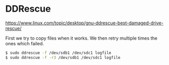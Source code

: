 # DDRescue

https://www.linux.com/topic/desktop/gnu-ddrescue-best-damaged-drive-rescue/

First we try to copy files when it works.
We then retry multiple times the ones which failed.

```bash
$ sudo ddrescue -f /dev/sdb1 /dev/sdc1 logfile
$ sudo ddrescue -f -r3 /dev/sdb1 /dev/sdc1 logfile
```